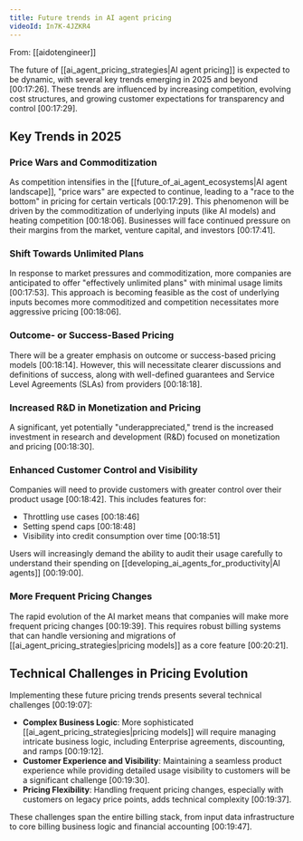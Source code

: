 ```yaml
---
title: Future trends in AI agent pricing
videoId: In7K-4JZKR4
---
```


From: [[aidotengineer]] <br/> 

The future of [[ai_agent_pricing_strategies|AI agent pricing]] is expected to be dynamic, with several key trends emerging in 2025 and beyond <a class="yt-timestamp" data-t="00:17:26">[00:17:26]</a>. These trends are influenced by increasing competition, evolving cost structures, and growing customer expectations for transparency and control <a class="yt-timestamp" data-t="00:17:29">[00:17:29]</a>.

## Key Trends in 2025

### Price Wars and Commoditization
As competition intensifies in the [[future_of_ai_agent_ecosystems|AI agent landscape]], "price wars" are expected to continue, leading to a "race to the bottom" in pricing for certain verticals <a class="yt-timestamp" data-t="00:17:29">[00:17:29]</a>. This phenomenon will be driven by the commoditization of underlying inputs (like AI models) and heating competition <a class="yt-timestamp" data-t="00:18:06">[00:18:06]</a>. Businesses will face continued pressure on their margins from the market, venture capital, and investors <a class="yt-timestamp" data-t="00:17:41">[00:17:41]</a>.

### Shift Towards Unlimited Plans
In response to market pressures and commoditization, more companies are anticipated to offer "effectively unlimited plans" with minimal usage limits <a class="yt-timestamp" data-t="00:17:53">[00:17:53]</a>. This approach is becoming feasible as the cost of underlying inputs becomes more commoditized and competition necessitates more aggressive pricing <a class="yt-timestamp" data-t="00:18:06">[00:18:06]</a>.

### Outcome- or Success-Based Pricing
There will be a greater emphasis on outcome or success-based pricing models <a class="yt-timestamp" data-t="00:18:14">[00:18:14]</a>. However, this will necessitate clearer discussions and definitions of success, along with well-defined guarantees and Service Level Agreements (SLAs) from providers <a class="yt-timestamp" data-t="00:18:18">[00:18:18]</a>.

### Increased R&D in Monetization and Pricing
A significant, yet potentially "underappreciated," trend is the increased investment in research and development (R&D) focused on monetization and pricing <a class="yt-timestamp" data-t="00:18:30">[00:18:30]</a>.

### Enhanced Customer Control and Visibility
Companies will need to provide customers with greater control over their product usage <a class="yt-timestamp" data-t="00:18:42">[00:18:42]</a>. This includes features for:
*   Throttling use cases <a class="yt-timestamp" data-t="00:18:46">[00:18:46]</a>
*   Setting spend caps <a class="yt-timestamp" data-t="00:18:48">[00:18:48]</a>
*   Visibility into credit consumption over time <a class="yt-timestamp" data-t="00:18:51">[00:18:51]</a>

Users will increasingly demand the ability to audit their usage carefully to understand their spending on [[developing_ai_agents_for_productivity|AI agents]] <a class="yt-timestamp" data-t="00:19:00">[00:19:00]</a>.

### More Frequent Pricing Changes
The rapid evolution of the AI market means that companies will make more frequent pricing changes <a class="yt-timestamp" data-t="00:19:39">[00:19:39]</a>. This requires robust billing systems that can handle versioning and migrations of [[ai_agent_pricing_strategies|pricing models]] as a core feature <a class="yt-timestamp" data-t="00:20:21">[00:20:21]</a>.

## Technical Challenges in Pricing Evolution
Implementing these future pricing trends presents several technical challenges <a class="yt-timestamp" data-t="00:19:07">[00:19:07]</a>:
*   **Complex Business Logic**: More sophisticated [[ai_agent_pricing_strategies|pricing models]] will require managing intricate business logic, including Enterprise agreements, discounting, and ramps <a class="yt-timestamp" data-t="00:19:12">[00:19:12]</a>.
*   **Customer Experience and Visibility**: Maintaining a seamless product experience while providing detailed usage visibility to customers will be a significant challenge <a class="yt-timestamp" data-t="00:19:30">[00:19:30]</a>.
*   **Pricing Flexibility**: Handling frequent pricing changes, especially with customers on legacy price points, adds technical complexity <a class="yt-timestamp" data-t="00:19:37">[00:19:37]</a>.

These challenges span the entire billing stack, from input data infrastructure to core billing business logic and financial accounting <a class="yt-timestamp" data-t="00:19:47">[00:19:47]</a>.